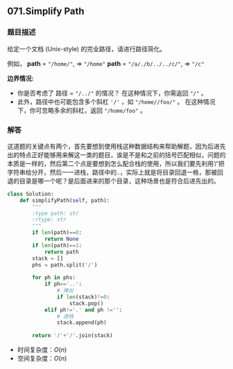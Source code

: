 ## 071.Simplify Path

### 题目描述

给定一个文档 (Unix-style) 的完全路径，请进行路径简化。

例如，
**path** = `"/home/"`, => `"/home"`
**path** = `"/a/./b/../../c/"`, => `"/c"`

**边界情况:**

- 你是否考虑了 路径 = `"/../"` 的情况？
  在这种情况下，你需返回 `"/"` 。
- 此外，路径中也可能包含多个斜杠 `'/'` ，如 `"/home//foo/"` 。
  在这种情况下，你可忽略多余的斜杠，返回 `"/home/foo"` 。



### 解答

​	这道题的关键点有两个，首先要想到使用栈这种数据结构来帮助解题，因为后进先出的特点正好能够用来解这一类的题目，诶是不是和之前的括号匹配相似，问题的本质是一样的，然后第二个点是要想到怎么配合栈的使用，所以我们要先利用‘/’把字符串给分开，然后一一进栈，路径中的..，实际上就是将目录回退一格，那被回退的目录是哪一个呢？是后面进来的那个目录，这种场景也是符合后进先出的。

```python
class Solution:
    def simplifyPath(self, path):
        """
        :type path: str
        :rtype: str
        """
        if len(path)==0:
            return None
        if len(path)==1:
            return path
        stack = []
        phs = path.split('/')
    
        for ph in phs:
            if ph=='..':
                # 弹出
                if len(stack)!=0:
                    stack.pop()
            elif ph!='.' and ph !='':
                # 进栈
                stack.append(ph)
        
        return '/'+'/'.join(stack)
```

- 时间复杂度：$O(n)$
- 空间复杂度：$O(n)$ 

